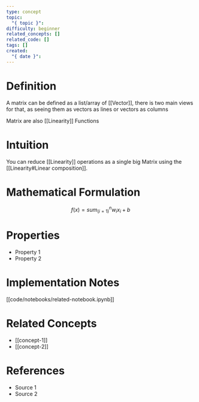 ```yaml
---
type: concept
topic:
  "{ topic }":
difficulty: beginner
related_concepts: []
related_code: []
tags: []
created:
  "{ date }":
---
```

# Definition
A matrix can be defined as a list/array of [[Vector]], there is two main views for that, as seeing them as vectors as lines or vectors as columns

Matrix are also [[Linearity]] Functions
# Intuition
You can reduce [[Linearity]] operations as a single big Matrix using the [[Linearity#Linear composition]].

# Mathematical Formulation

$$
f(x) = sum_(i=1)^n w_i x_i + b
$$

# Properties
- Property 1
- Property 2

# Implementation Notes
[[code/notebooks/related-notebook.ipynb]]

# Related Concepts
- [[concept-1]]
- [[concept-2]]

# References
- Source 1
- Source 2
